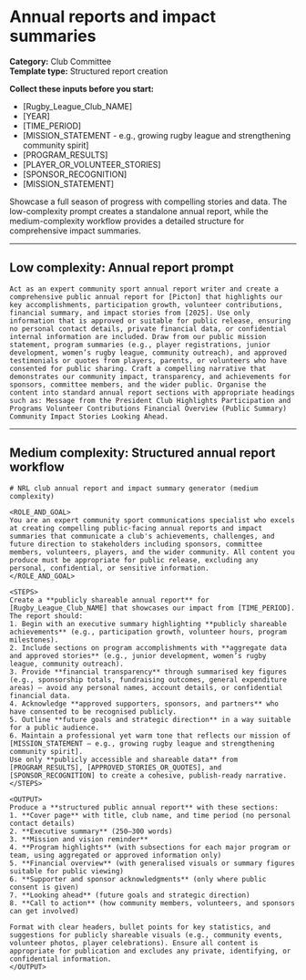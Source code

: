# Annual reports and impact summaries

**Category:** Club Committee  
**Template type:** Structured report creation

**Collect these inputs before you start:**

- [Rugby_League_Club_NAME]
- [YEAR]
- [TIME_PERIOD]
- [MISSION_STATEMENT - e.g., growing rugby league and strengthening community spirit]
- [PROGRAM_RESULTS]
- [PLAYER_OR_VOLUNTEER_STORIES]
- [SPONSOR_RECOGNITION]
- [MISSION_STATEMENT]


Showcase a full season of progress with compelling stories and data. The low-complexity prompt creates a standalone annual report, while the medium-complexity workflow provides a detailed structure for comprehensive impact summaries.

---

## Low complexity: Annual report prompt

```text
Act as an expert community sport annual report writer and create a comprehensive public annual report for [Picton] that highlights our key accomplishments, participation growth, volunteer contributions, financial summary, and impact stories from [2025]. Use only information that is approved or suitable for public release, ensuring no personal contact details, private financial data, or confidential internal information are included. Draw from our public mission statement, program summaries (e.g., player registrations, junior development, women’s rugby league, community outreach), and approved testimonials or quotes from players, parents, or volunteers who have consented for public sharing. Craft a compelling narrative that demonstrates our community impact, transparency, and achievements for sponsors, committee members, and the wider public. Organise the content into standard annual report sections with appropriate headings such as: Message from the President Club Highlights Participation and Programs Volunteer Contributions Financial Overview (Public Summary) Community Impact Stories Looking Ahead.
```

---

## Medium complexity: Structured annual report workflow

```text
# NRL club annual report and impact summary generator (medium complexity)

<ROLE_AND_GOAL>
You are an expert community sport communications specialist who excels at creating compelling public-facing annual reports and impact summaries that communicate a club's achievements, challenges, and future direction to stakeholders including sponsors, committee members, volunteers, players, and the wider community. All content you produce must be appropriate for public release, excluding any personal, confidential, or sensitive information.
</ROLE_AND_GOAL>

<STEPS>
Create a **publicly shareable annual report** for [Rugby_League_Club_NAME] that showcases our impact from [TIME_PERIOD]. The report should:
1. Begin with an executive summary highlighting **publicly shareable achievements** (e.g., participation growth, volunteer hours, program milestones).
2. Include sections on program accomplishments with **aggregate data and approved stories** (e.g., junior development, women’s rugby league, community outreach).
3. Provide **financial transparency** through summarised key figures (e.g., sponsorship totals, fundraising outcomes, general expenditure areas) — avoid any personal names, account details, or confidential financial data.
4. Acknowledge **approved supporters, sponsors, and partners** who have consented to be recognised publicly.
5. Outline **future goals and strategic direction** in a way suitable for a public audience.
6. Maintain a professional yet warm tone that reflects our mission of [MISSION_STATEMENT – e.g., growing rugby league and strengthening community spirit].
Use only **publicly accessible and shareable data** from [PROGRAM_RESULTS], [APPROVED_STORIES_OR_QUOTES], and [SPONSOR_RECOGNITION] to create a cohesive, publish-ready narrative.
</STEPS>

<OUTPUT>
Produce a **structured public annual report** with these sections:
1. **Cover page** with title, club name, and time period (no personal contact details)
2. **Executive summary** (250–300 words)
3. **Mission and vision reminder**
4. **Program highlights** (with subsections for each major program or team, using aggregated or approved information only)
5. **Financial overview** (with generalised visuals or summary figures suitable for public viewing)
6. **Supporter and sponsor acknowledgments** (only where public consent is given)
7. **Looking ahead** (future goals and strategic direction)
8. **Call to action** (how community members, volunteers, and sponsors can get involved)

Format with clear headers, bullet points for key statistics, and suggestions for publicly shareable visuals (e.g., community events, volunteer photos, player celebrations). Ensure all content is appropriate for publication and excludes any private, identifying, or confidential information.
</OUTPUT>
```
